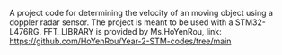 A project code for determining the velocity of an moving object using a doppler radar sensor. The project is meant to be used with a STM32-L476RG.
FFT_LIBRARY is provided by Ms.HoYenRou, link: https://github.com/HoYenRou/Year-2-STM-codes/tree/main 
